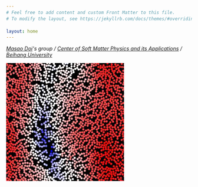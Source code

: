 ```yaml
---
# Feel free to add content and custom Front Matter to this file.
# To modify the layout, see https://jekyllrb.com/docs/themes/#overriding-theme-defaults

layout: home
---
```


*[Masao Doi](http://mdoi.jp/index_E.html)'s group / [Center of Soft Matter Physics and its Applications](http://physics.buaa.edu.cn/info/1073/1724.htm) / [Beihang University](https://www.buaa.edu.cn)*

![sedimentation](/assets/img/sedimentation.jpg)
